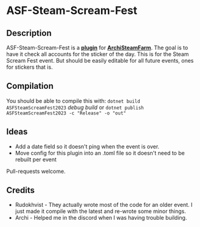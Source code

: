 # ASF-Steam-Scream-Fest

## Description

ASF-Steam-Scream-Fest is a **[plugin](https://github.com/JustArchiNET/ArchiSteamFarm/wiki/Plugins)** for **[ArchiSteamFarm](https://github.com/JustArchiNET/ArchiSteamFarm)**. The goal is to have it check all accounts for the sticker of the day. This is for the Steam Scream Fest event. But should be easily editable for all future events, ones for stickers that is.

## Compilation
You should be able to compile this with:
`dotnet build ASFSteamScreamFest2023` *debug build*
or
`dotnet publish ASFSteamScreamFest2023 -c "Release" -o "out"` 

## Ideas
* Add a date field so it doesn't ping when the event is over.
* Move config for this plugin into an .toml file so it doesn't need to be rebuilt per event

Pull-requests welcome.

## Credits
* Rudokhvist - They actually wrote most of the code for an older event. I just made it compile with the latest and re-wrote some minor things.
* Archi - Helped me in the discord when I was having trouble building.